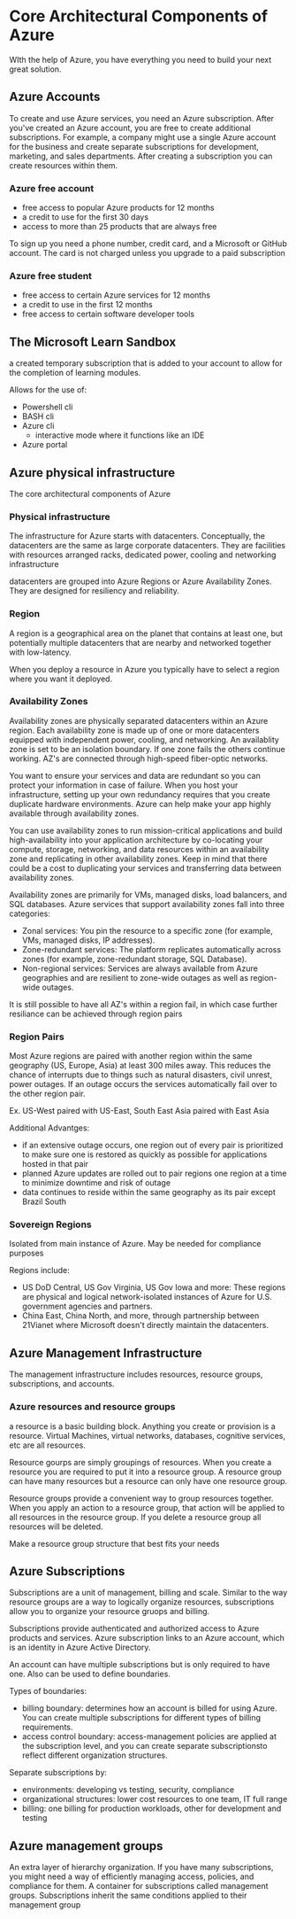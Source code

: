 # Core Architectural Components of Azure
WIth the help of Azure, you have everything you need to build your next great solution. 
## Azure Accounts
To create and use Azure services, you need an Azure subscription. After you've created an Azure account, you are free to create additional subscriptions. For example, a company might use a single Azure account for the business and create separate subscriptions for development, marketing, and sales departments. After creating a subscription you can create resources within them. 


### Azure free account
- free access to popular Azure products for 12 months
- a credit to use for the first 30 days
- access to more than 25 products that are always free

To sign up you need a phone number, credit card, and a Microsoft or GitHub account. The card is not charged unless you upgrade to a paid subscription

### Azure free student
- free access to certain Azure services for 12 months
- a credit to use in the first 12 months
- free access to certain software developer tools

## The Microsoft Learn Sandbox
a created temporary subscription that is added to your account to allow for the completion of learning modules. 

Allows for the use of:
- Powershell cli
- BASH cli
- Azure cli
    - interactive mode where it functions like an IDE
- Azure portal

## Azure physical infrastructure
The core architectural components of Azure

### Physical infrastructure
The infrastructure for Azure starts with datacenters. Conceptually, the datacenters are the same as large corporate datacenters. They are facilities with resources arranged racks, dedicated power, cooling and networking infrastructure

datacenters are grouped into Azure Regions or Azure Availability Zones. They are designed for resiliency and reliability.

### Region
A region is a geographical area on the planet that contains at least one, but potentially multiple datacenters that are nearby and networked together with low-latency. 

When you deploy a resource in Azure you typically have to select a region where you want it deployed. 

### Availability Zones
Availability zones are physically separated datacenters within an Azure region. Each availability zone is made up of one or more datacenters equipped with independent power, cooling, and networking. An availablity zone is set to be an isolation boundary. If one zone fails the others continue working. AZ's are connected through high-speed fiber-optic networks. 

You want to ensure your services and data are redundant so you can protect your information in case of failure. When you host your infrastructure, setting up your own redundancy requires that you create duplicate hardware environments. Azure can help make your app highly available through availability zones.

You can use availability zones to run mission-critical applications and build high-availability into your application architecture by co-locating your compute, storage, networking, and data resources within an availability zone and replicating in other availability zones. Keep in mind that there could be a cost to duplicating your services and transferring data between availability zones.

Availability zones are primarily for VMs, managed disks, load balancers, and SQL databases. Azure services that support availability zones fall into three categories:

- Zonal services: You pin the resource to a specific zone (for example, VMs, managed disks, IP addresses).
- Zone-redundant services: The platform replicates automatically across zones (for example, zone-redundant storage, SQL Database).
- Non-regional services: Services are always available from Azure geographies and are resilient to zone-wide outages as well as region-wide outages.

It is still possible to have all AZ's within a region fail, in which case further resiliance can be achieved through region pairs

### Region Pairs
Most Azure regions are paired with another region within the same geography (US, Europe, Asia) at least 300 miles away. This reduces the chance of interrupts due to things such as natural disasters, civil unrest, power outages. If an outage occurs the services automatically fail over to the other region pair. 

Ex. US-West paired with US-East, South East Asia paired with East Asia

Additional Advantges: 
- if an extensive outage occurs, one region out of every pair is prioritized to make sure one is restored as quickly as possible for applications hosted in that pair
- planned Azure updates are rolled out to pair regions one region at a time to minimize downtime and risk of outage
- data continues to reside within the same geography as its pair except Brazil South


### Sovereign Regions
Isolated from main instance of Azure. May be needed for compliance purposes

Regions include: 
- US DoD Central, US Gov Virginia, US Gov Iowa and more: These regions are physical and logical network-isolated instances of Azure for U.S. government agencies and partners. 
- China East, China North, and more, through partnership between 21Vianet where Microsoft doesn't directly maintain the datacenters. 



## Azure Management Infrastructure
The management infrastructure includes resources, resource groups, subscriptions, and accounts. 

### Azure resources and resource groups
a resource is a basic building block. Anything you create or provision is a resource. Virtual Machines, virtual networks, databases, cognitive services, etc are all resources. 

Resource gourps are simply groupings of resources. When you create a resource you are required to put it into a resource group. A resource group can have many resources but a resource can only have one resource group. 

Resource groups provide a convenient way to group resources together. When you apply an action to a resource group, that action will be applied to all resources in the resource group. If you delete a resource group all resources will be deleted.

Make a resource group structure that best fits your needs


## Azure Subscriptions
Subscriptions are a unit of management, billing and scale. Similar to the way resource groups are a way to logically organize resources, subscriptions allow you to organize your resource gruops and billing. 

Subscriptions provide authenticated and authorized access to Azure products and services. Azure subscription links to an Azure account, which is an identity in Azure Active Directory. 

An account can have multiple subscriptions but is only required to have one. Also can be used to define boundaries. 

Types of boundaries:
- billing boundary: determines how an account is billed for using Azure. You can create multiple subscriptions for different types of billing requirements. 
- access control boundary: access-management policies are applied at the subscription level, and you can create separate subscriptionsto reflect different organization structures. 

Separate subscriptions by: 
- environments: developing vs testing, security, compliance
- organizational structures: lower cost resources to one team, IT full range
- billing: one billing for production workloads, other for development and testing

## Azure management groups
An extra layer of hierarchy organization. If you have many subscriptions, you might need a way of efficiently managing access, policies, and compliance for them. A container for subscriptions called management groups. Subscriptions inherit the same conditions applied to their management group